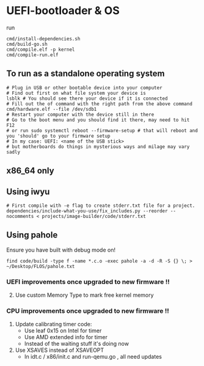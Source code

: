 # UEFI-bootloader & OS

run

```
cmd/install-dependencies.sh
cmd/build-go.sh
cmd/compile.elf -p kernel
cmd/compile-run.elf
```

## To run as a standalone operating system

```
# Plug in USB or other bootable device into your computer
# Find out first on what file system your device is
lsblk # You should see there your device if it is connected
# Fill out the of command with the right path from the above command
cmd/hardware.elf --file /dev/sdb1
# Restart your computer with the device still in there
# Go to the boot menu and you should find it there, may need to hit F12
# or run sudo systemctl reboot --firmware-setup # that will reboot and you 'should' go to your firmware setup
# In my case: UEFI: <name of the USB stick>
# but motherboards do things in mysterious ways and milage may vary sadly
```

## x86_64 only

## Using iwyu

```
# First compile with -e flag to create stderr.txt file for a project.
dependencies/include-what-you-use/fix_includes.py --reorder --nocomments < projects/image-builder/code/stderr.txt
```

## Using pahole

Ensure you have built with debug mode on!

```
find code/build -type f -name *.c.o -exec pahole -a -d -R -S {} \; > ~/Desktop/FLOS/pahole.txt
```

### UEFI improvements once upgraded to new firmware !!

2. Use custom Memory Type to mark free kernel memory

### CPU improvements once upgraded to new firmware !!

1. Update calibrating timer code:
   - Use leaf 0x15 on Intel for timer
   - Use AMD extended info for timer
   - Instead of the waiting stuff it's doing now
2. Use XSAVES instead of XSAVEOPT
   - In idt.c / x86/init.c and run-qemu.go , all need updates

